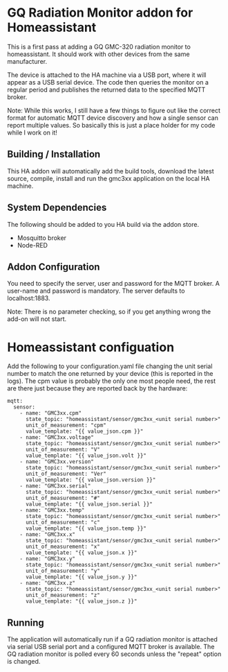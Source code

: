 # GQ Radiation Monitor addon for Homeassistant

This is a first pass at adding a GQ GMC-320 radiation monitor to homeassistant. It should work with other devices from the same manufacturer.

The device is attached to the HA machine via a USB port, where it will appear as a USB serial device. The code then queries the monitor on a regular period and publishes the returned data to the specified MQTT broker.

Note: While this works, I still have a few things to figure out like the correct format for automatic MQTT device discovery and how a single sensor can report multiple values. So basically this is just a place holder for my code while I work on it!

## Building / Installation

This HA addon will automatically add the build tools, download the latest source, compile, install and run the gmc3xx application on the local HA machine.

## System Dependencies

The following should be added to you HA build via the addon store.

- Mosquitto broker
- Node-RED

## Addon Configuration

You need to specify the server, user and password for the MQTT broker. A user-name and password is mandatory. The server defaults to localhost:1883.

Note: There is no parameter checking, so if you get anything wrong the add-on will not start.

# Homeassistant configuation
Add the following to your configuration.yaml file changing the unit serial number to match the one returned by your device (this is reported in the logs). The cpm value is probably the only one most people need, the rest are there just because they are reported back by the hardware:

```
mqtt:
  sensor:
    - name: "GMC3xx.cpm"
      state_topic: "homeassistant/sensor/gmc3xx_<unit serial number>"
      unit_of_measurement: "cpm"
      value_template: "{{ value_json.cpm }}"
    - name: "GMC3xx.voltage"
      state_topic: "homeassistant/sensor/gmc3xx_<unit serial number>"
      unit_of_measurement: "V"
      value_template: "{{ value_json.volt }}"
    - name: "GMC3xx.version"
      state_topic: "homeassistant/sensor/gmc3xx_<unit serial number>"
      unit_of_measurement: "Ver"
      value_template: "{{ value_json.version }}"
    - name: "GMC3xx.serial"
      state_topic: "homeassistant/sensor/gmc3xx_<unit serial number>"
      unit_of_measurement: "#"
      value_template: "{{ value_json.serial }}"
    - name: "GMC3xx.temp"
      state_topic: "homeassistant/sensor/gmc3xx_<unit serial number>"
      unit_of_measurement: "c"
      value_template: "{{ value_json.temp }}"
    - name: "GMC3xx.x"
      state_topic: "homeassistant/sensor/gmc3xx_<unit serial number>"
      unit_of_measurement: "x"
      value_template: "{{ value_json.x }}"
    - name: "GMC3xx.y"
      state_topic: "homeassistant/sensor/gmc3xx_<unit serial number>"
      unit_of_measurement: "y"
      value_template: "{{ value_json.y }}"
    - name: "GMC3xx.z"
      state_topic: "homeassistant/sensor/gmc3xx_<unit serial number>"
      unit_of_measurement: "z"
      value_template: "{{ value_json.z }}"
```

## Running

The application will automatically run if a GQ radiation monitor is attached via serial USB serial port and a configured MQTT broker is available.
The GQ radiation monitor is polled every 60 seconds unless the "repeat" option is changed.

